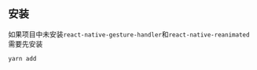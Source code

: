 ## 安装

如果项目中未安装`react-native-gesture-handler`和`react-native-reanimated`需要先安装

```shell
yarn add 
```